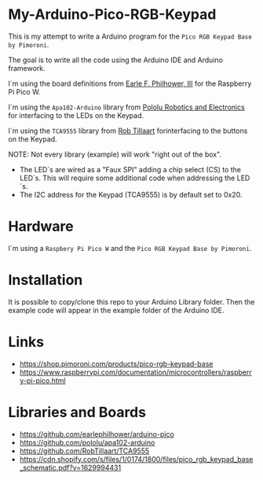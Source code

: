 # My-Arduino-Pico-RGB-Keypad
This is my attempt to write a Arduino program for the `Pico RGB Keypad Base by Pimoroni`. 

The goal is to write all the code using the Arduino IDE and Arduino framework.

I´m using the board definitions from [Earle F. Philhower, III](https://github.com/earlephilhower/arduino-pico) for the Raspberry Pi Pico W.

I´m using the `Apa102-Arduino` library from [Pololu Robotics and Electronics](https://github.com/pololu/apa102-arduino) for interfacing to the LEDs on the Keypad.

I´m using the `TCA9555` library from [Rob Tillaart](https://github.com/RobTillaart/TCA9555) forinterfacing to the buttons on the Keypad.

NOTE: Not every library (example) will work "right out of the box".
* The LED´s are wired as a "Faux SPI" adding a chip select (CS) to the LED´s. This will require some additional code when addressing the LED´s.
* The I2C address for the Keypad (TCA9555) is by default set to 0x20. 

# Hardware
I´m using a `Raspbery Pi Pico W`  and the `Pico RGB Keypad Base by Pimoroni`.  

# Installation
It is possible to copy/clone this repo to your Arduino Library folder. Then the example code will appear in the example folder of the Arduino IDE.

# Links
* https://shop.pimoroni.com/products/pico-rgb-keypad-base
* https://www.raspberrypi.com/documentation/microcontrollers/raspberry-pi-pico.html

# Libraries and Boards
* https://github.com/earlephilhower/arduino-pico
* https://github.com/pololu/apa102-arduino
* https://github.com/RobTillaart/TCA9555
* https://cdn.shopify.com/s/files/1/0174/1800/files/pico_rgb_keypad_base_schematic.pdf?v=1629994431